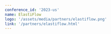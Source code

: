 ```yaml
---
conference_id: '2023-us'
name: ElastiFlow
logo: '/assets/media/partners/elastiflow.png'
link: '/partners/elastiflow.html'
---
```

